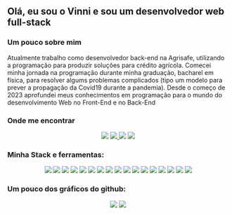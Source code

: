 ## Olá, eu sou o Vinni e sou um desenvolvedor web full-stack

### Um pouco sobre mim 

<p> 
  Atualmente trabalho como desenvolvedor back-end na Agrisafe, utilizando a programação para produzir soluções para crédito agrícola. Comecei minha jornada na programação 
  durante minha graduação, bacharel em física, para resolver algums problemas complicados (tipo um modelo para prever a propagação da Covid19 durante a pandemia). 
  Desde o começo de 2023 aprofundei meus conhecimentos em programação para o mundo do desenvolvimento Web no Front-End e no Back-End 
<p>
  
### Onde me encontrar 

<p align='center'>
  <a href="https://github.com/Vinni088"><img src=" https://img.shields.io/badge/GitHub-100000?style=for-the-badge&logo=github&logoColor=white" /></a>
  <a href="https://www.linkedin.com/in/vinicius-evangelista088/"><img src="https://img.shields.io/badge/LinkedIn-0077B5?style=for-the-badge&logo=linkedin&logoColor=white" /> </a>
  <a href="mailto:viniciusevangelista088@gmail.com"><img src="https://img.shields.io/badge/Gmail-D14836?style=for-the-badge&logo=gmail&logoColor=white" /></a> 
  <a href="https://wa.me/5561999167530"><img src=" https://img.shields.io/badge/WhatsApp-25D366?style=for-the-badge&logo=whatsapp&logoColor=white" /></a> 
</p>

### Minha Stack e ferramentas:

<p align="center">
  <img src="https://img.shields.io/badge/VSCode-0078D4?style=for-the-badge&logo=visual%20studio%20code&logoColor=white">
  <img src="https://img.shields.io/badge/CSS3-1572B6?style=for-the-badge&logo=css3&logoColor=white" />
  <img src="https://img.shields.io/badge/HTML5-E34F26?style=for-the-badge&logo=html5&logoColor=white" /> 
  <img src="https://img.shields.io/badge/JavaScript-323330?style=for-the-badge&logo=javascript&logoColor=F7DF1E">
  <img src="https://img.shields.io/badge/React-20232A?style=for-the-badge&logo=react&logoColor=61DAFB">
  <img src="https://img.shields.io/badge/axios-671ddf?&style=for-the-badge&logo=axios&logoColor=white">
  <img src="https://img.shields.io/badge/Node%20js-339933?style=for-the-badge&logo=nodedotjs&logoColor=white">
  <img src="https://img.shields.io/badge/Express%20js-000000?style=for-the-badge&logo=express&logoColor=white">
  <img src="https://img.shields.io/badge/MongoDB-4EA94B?style=for-the-badge&logo=mongodb&logoColor=white">
  <img src="https://img.shields.io/badge/PostgreSQL-316192?style=for-the-badge&logo=postgresql&logoColor=white">
  <img src="https://img.shields.io/badge/TypeScript-007ACC?style=for-the-badge&logo=typescript&logoColor=white">
  <img src="https://img.shields.io/badge/Prisma-3982CE?style=for-the-badge&logo=Prisma&logoColor=white">
  <img src="https://img.shields.io/badge/Postman-FF6C37?style=for-the-badge&logo=Postman&logoColor=white">
  <img src="https://img.shields.io/badge/Jupyter-F37626.svg?&style=for-the-badge&logo=Jupyter&logoColor=white">
  <img src="https://img.shields.io/badge/Python-FFD43B?style=for-the-badge&logo=python&logoColor=blue">
  <img src="https://img.shields.io/badge/Ubuntu-E95420?style=for-the-badge&logo=ubuntu&logoColor=white">
  <img src="https://img.shields.io/badge/Pandas-2C2D72?style=for-the-badge&logo=pandas&logoColor=white">
<p/>

### Um pouco dos gráficos do github:
<p align="center"> 
  <img  src='https://github-readme-stats-git-masterrstaa-rickstaa.vercel.app/api?username=Vinni088&theme=dark'>
  <img  src=' https://github-readme-stats.vercel.app/api/top-langs/?username=Vinni088'>
<p/>
